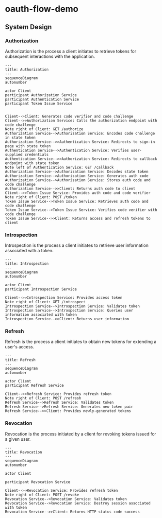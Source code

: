 # oauth-flow-demo

## System Design

### Authorization

Authorization is the process a client initiates to retrieve tokens for subsequent interactions with the application.

```mermaid
---
title: Authorization
---
sequenceDiagram
autonumber

actor Client
participant Authorization Service
participant Authentication Service
participant Token Issue Service


Client-->Client: Generates code verifier and code challenge
Client-->>Authorization Service: Calls the authorization endpoint with code challenge
Note right of Client: GET /authorize
Authorization Service-->Authorization Service: Encodes code challenge in state token
Authorization Service-->>Authentication Service: Redirects to sign-in page with state token
Authentication Service-->Authentication Service: Verifies user-supplied credentials
Authentication Service-->>Authorization Service: Redirects to callback endpoint with state token
Note left of Authentication Service: GET /callback
Authorization Service-->Authorization Service: Decodes state token
Authorization Service-->Authorization Service: Generates auth code
Authorization Service-->Authorization Service: Stores auth code and code challenge
Authorization Service-->>Client: Returns auth code to client
Client-->>Token Issue Service: Provides auth code and code verifier
Note right of Client: POST /token
Token Issue Service-->Token Issue Service: Retrieves auth code and code challenge
Token Issue Service-->Token Issue Service: Verifies code verifier with code challenge
Token Issue Service-->>Client: Returns access and refresh tokens to client
```

### Introspection

Introspection is the process a client initiates to retrieve user information associated with a token.

```mermaid
---
title: Introspection
---
sequenceDiagram
autonumber

actor Client
participant Introspection Service

Client-->>Introspection Service: Provides access token
Note right of Client: GET /introspect
Introspection Service-->Introspection Service: Validates token
Introspection Service-->Introspection Service: Queries user information associated with token
Introspection Service-->>Client: Returns user information
```

### Refresh

Refresh is the process a client initiates to obtain new tokens for extending a user's access.

```mermaid
---
title: Refresh
---
sequenceDiagram
autonumber

actor Client
participant Refresh Service

Client-->>Refresh Service: Provides refresh token
Note right of Client: POST /refresh
Refresh Service-->Refresh Service: Validates token
Refresh Service-->Refresh Service: Generates new token pair
Refresh Service-->>Client: Provides newly-generated tokens
```

### Revocation

Revocation is the process initiated by a client for revoking tokens issued for a given user.

```mermaid
---
title: Revocation
---
sequenceDiagram
autonumber

actor Client

participant Revocation Service

Client-->>Revocation Service: Provides refresh token
Note right of Client: POST /revoke
Revocation Service-->Revocation Service: Validates token
Revocation Service-->Revocation Service: Destroy session associated with token
Revocation Service-->>Client: Returns HTTP status code success
```

